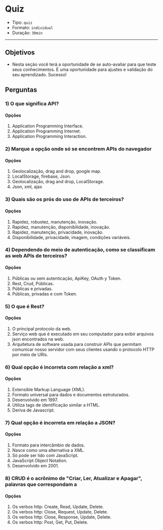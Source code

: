 # Quiz

- Tipo: `quiz`
- Formato: `individual`
- Duração: `30min`

***

## Objetivos

- Nesta seção você terá a oportunidade de se auto-avaliar para que teste seus
  conhecimentos. É uma oportunidade para ajustes e validação do seu aprendizado.
  Sucesso!

## Perguntas

### 1) O que significa API?

#### Opções

1. Application Programming Interface.
2. Application Programming Internet.
3. Application Programming Interaction.

<solution style="display:none;">1</solution>

### 2) Marque a opção onde só se encontrem APIs do navegador

#### Opções

1. Geolocalização, drag and drop, google map.
2. LocalStorage, firebase, Json.
3. Geolocalização, drag and drop, LocalStorage.
4. Json, xml, ajax

<solution style="display:none;">3</solution>

### 3) Quais são os prós do uso de APIs de terceiros?

#### Opções

1. Rapidez, robustez, manutenção, inovação.
2. Rapidez, manutenção, disponibilidade, inovação.
3. Rapidez, manutenção, privacidade, inovação.
4. Disponibilidade, privacidade, imagem, condições variáveis.

<solution style="display:none;">1</solution>

### 4) Dependendo do meio de autenticação, como se classificam as web APIs de terceiros?

#### Opções

1. Públicas ou sem autenticação, ApiKey, OAuth y Token.
2. Rest, Crud, Públicas.
3. Públicas e privadas.
4. Públicas, privadas e com Token.

<solution style="display:none;">1</solution>

### 5) O que é Rest?

#### Opções

1. O principal protocolo da web.
2. Serviço web que é executado em seu computador para exibir arquivos json
   encontrados na web.
3. Arquitetura de software usada para construir APIs que permitam comunicar
   nosso servidor com seus clientes usando o protocolo HTTP por meio de URIs.

<solution style="display:none;">3</solution>

### 6) Qual opção é incorreta com relação a xml?

#### Opções

1. Extensible Markup Language (XML).
2. Formato universal para dados e documentos estruturados.
3. Desenvolvido em 1997.
4. Utiliza tags de identificação similar a HTML.
5. Deriva de Javascript.

<solution style="display:none;">5</solution>

### 7) Qual opção é incorreta em relação a JSON?

#### Opções

1. Formato para intercâmbio de dados.
2. Nasce como uma alternativa a XML.
3. Só pode ser lido com JavaScript.
4. JavaScript Object Notation.
5. Desenvolvido em 2001.

<solution style="display:none;">3</solution>

### 8) CRUD é o acrônimo de "Criar, Ler, Atualizar e Apagar", palavras que correspondam a

#### Opções

1. Os verbos http: Create, Read, Update, Delete.
2. Os verbos http: Close, Request, Update, Delete.
3. Os verbos http: Close, Response, Update, Delete.
4. Os verbos http: Post, Get, Put, Delete.

<solution style="display:none;">4</solution>
